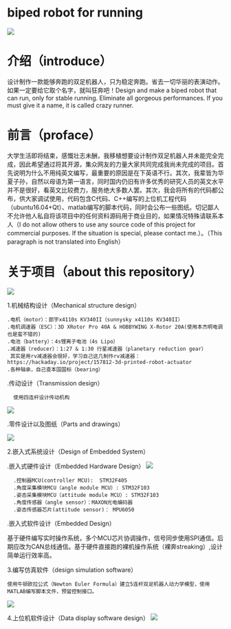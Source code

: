 # biped robot for running
![](https://github.com/yuan5/-biped-robot-for-running-/blob/master/image/biped2.JPG)
# 介绍（introduce）
设计制作一款能够奔跑的双足机器人，只为稳定奔跑。省去一切华丽的表演动作。如果一定要给它取个名字，就叫狂奔吧！Design and make a biped robot that can run, only for stable running. Eliminate all gorgeous performances. If you must give it a name, it is called crazy runner.
# 前言（proface）
  大学生活即将结束，感慨壮志未酬，我移植想要设计制作双足机器人并未能完全完成，因此希望通过将其开源，集众网友的力量大家共同完成我尚未完成的项目。首先说明为什么不用纯英文编写，最重要的原因是在下英语不行。其次，我辈皆为华夏子孙，自然以母语为第一语言，同时国内仍旧有许多优秀的研究人员的英文水平并不是很好，看英文比较费力，服务绝大多数人罢。其次，我会将所有的代码都公布，供大家调试使用，代码包含C代码、C++编写的上位机工程代码（ubuntu16.04+Qt）、matlab编写的脚本代码，同时会公布一些图纸。切记鄙人不允许他人私自将该项目中的任何资料源码用于商业目的，如果情况特殊请联系本人（I do not allow others to use any source code of this project for commercial purposes. If the situation is special, please contact me.）。（This paragraph is not translated into English）
# 关于项目（about this repository）
![](https://github.com/yuan5/-biped-robot-for-running-/blob/master/image/robot2.png)

1.机械结构设计（Mechanical structure design）
  
    .电机（motor）：郎宇x4110s KV340II（sunnysky x4110s KV340II）
    .电机调速器（ESC）：3D XRotor Pro 40A & HOBBYWING X-Rotor 20A(使用本杰明电调也是蛮不错的)
    .电池（battery）：4s锂离子电池（4s Lipo）
    .减速器（reducer）：1:27 & 1:30 行星减速器（planetary reduction gear）
     其实是用rv减速器会很好，学习自己这几制作rv减速器：https://hackaday.io/project/157812-3d-printed-robot-actuator
    .各种轴承，自己查本国国标（bearing）

  .传动设计（Transmission design）
  
      使用四连杆设计传动机构
   ![](https://github.com/yuan5/-biped-robot-for-running-/blob/master/image/%E8%A7%92%E5%BA%A6%E5%8F%98%E5%8C%96%E6%9B%B2%E7%BA%BF.jpg)
      
  .零件设计以及图纸（Parts and drawings）
  
   ![](https://github.com/yuan5/-biped-robot-for-running-/blob/master/image/drawing.png)
   
2.嵌入式系统设计（Design of Embedded System）
  
  .嵌入式硬件设计（Embedded Hardware Design）
![](https://github.com/yuan5/-biped-robot-for-running-/blob/master/image/hardware.png) 

      .控制器MCU(controller MCU):  STM32F405
      .角度采集模块MCU（angle module MCU）: STM32F103
      .姿态采集模块MCU（attitude module MCU）: STM32F103
      .角度传感器（angle sensor）：MAXON光电编码器
      .姿态传感器芯片(attitude sensor)： MPU6050

  
  .嵌入式软件设计（Embedded  Design）
  
基于硬件编写实时操作系统，多个MCU芯片协调操作，信号同步使用SPI通信。后期应改为CAN总线通信。基于硬件直接跑的裸机操作系统（裸奔streaking）,设计简单运行效率高。
  
3.编写仿真软件（design simulation software）
  
    使用牛顿欧拉公式（Newton Euler Formula）建立5连杆双足机器人动力学模型，使用MATLAB编写脚本文件，预留控制接口。
  
  ![](https://github.com/yuan5/-biped-robot-for-running-/blob/master/image/%E6%9C%BA%E5%99%A8%E4%BA%BA%E8%A1%8C%E8%B5%B0.jpg)
  
4.上位机软件设计（Data display software design）
  ![](https://github.com/yuan5/-biped-robot-for-running-/blob/master/image/%E4%B8%8A%E4%BD%8D%E6%9C%BA.png)
